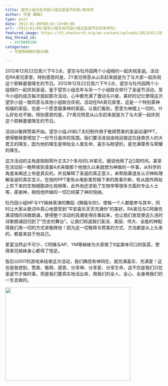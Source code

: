 ```yaml
---
title: 望京小组与牡丹园小组过圣诞节纪实/朱玲玲
author: 守望 编辑2
type: post
date: 2013-01-09T08:01:13+00:00
url: /2013/01/09/望京小组与牡丹园小组过圣诞节纪实朱玲玲/
featured_image: https://t5.shwchurch.org/wp-content/uploads/2013/01/20130109172148979-431x288.jpg
dsq_thread_id:
  - 1970800198
categories:
  - 守望网络期刊第43期

---
```

2012年12月22日周六下午2点，望京与牡丹园两个小组相约一起庆祝圣诞。活动在RA弟兄家里，特别感恩的是，ZY弟兄特意从山东赶来就是为了与大家一起庆祝这个耶稣基督降生的节日。<!--more-->2012年12月22日周六下午2点，望京与牡丹园两个小组相约一起庆祝圣诞。鉴于望京小组去年与另一个小组联合举行了圣诞节活动，至今小组的成员每次提起那次活动，心中都充满了激动与兴奋，美好的记忆使得这次望京小组一致同意与其他小组联合庆祝。活动在RA弟兄家里，这是一个特别蒙神祝福的家庭，也是一个愿意服事神的家庭，让我们看到，愿意为神摆上一切的，什么好处也不缺。特别感恩的是，ZY弟兄特意从山东赶来就是为了与大家一起庆祝这个耶稣基督降生的节日。

活动以敬拜赞美开始。望京小组JX和LT夫妇制作用于敬拜赞美的圣诞动漫PPT，使得敬拜更增加了一份节日喜庆的氛围。我们要活泼自由地迎接这位拯救世人的大君王的降生，因为他的降生是带给全人类生命、喜乐与盼望的，是充满尊贵与荣耀的降生。

这次活动的主角是刚刚荣升丈夫2个多月的LW弟兄，据说他用了近2周时间，甚至在活动前一晚熬夜到凌晨4点来做那个他很久以来就想为神做的一件事，从科学的角度来阐述上帝是真实的，并且解释了圣诞的真正意义，来帮助慕道友认识神和理解圣诞的真实含义。在他的PPT里有从电影里剪辑下来的故事片断，有从国外网站上剪下来的生物细胞进化视频等，此外他还求助了生物学等很多方面的专业人士等，感谢神，相信他所做的一切已经蒙了神的悦纳。

牡丹园小组MF与YY姊妹表演的舞蹈《赐福与你》，使每一个人都能参与其中，同时让大家从歌词中真心地感受到“平安喜乐天天充满你”的美好。RA弟兄与C阿姨充满深情的诗歌朗诵，使得整个活动的高潮变得庄重起来，也让我们发现使这久违的诗歌朗诵回归到了“历史的舞台”。让我们知道我们圣洁、美丽、伟大、全能的神配得我们用一切的方式来敬拜他！因为这一切敬拜与赞美的方式、方法都是从上头来的，都是来自于他自己。

爱宴当然必不可少，C阿姨与AP、YM等姊妹为大家做了8盆美味可口的饭菜，使得弟兄姊妹身心都得了饱足。

饭后以007的游戏来结束这次活动，我们确信有神同在，就充满喜乐、充满爱！这也是我想到，赞美、敬拜、感恩、分享神、分享爱、分享生命，这不仅是我们只在圣诞节才做的事，而是我们要真实地活出来，用我们的全人、全心、全身用我们的一生去做的。

[<img class="alignnone size-thumbnail wp-image-6710" title="13望京小组与牡丹园小组过圣诞节纪实" src="http://t5.shwchurch.org/wp-content/uploads/2013/01/20130109172148979-400x300.jpg" alt="" width="400" height="300" />][1]

 [1]: http://t5.shwchurch.org/wp-content/uploads/2013/01/20130109172148979.jpg